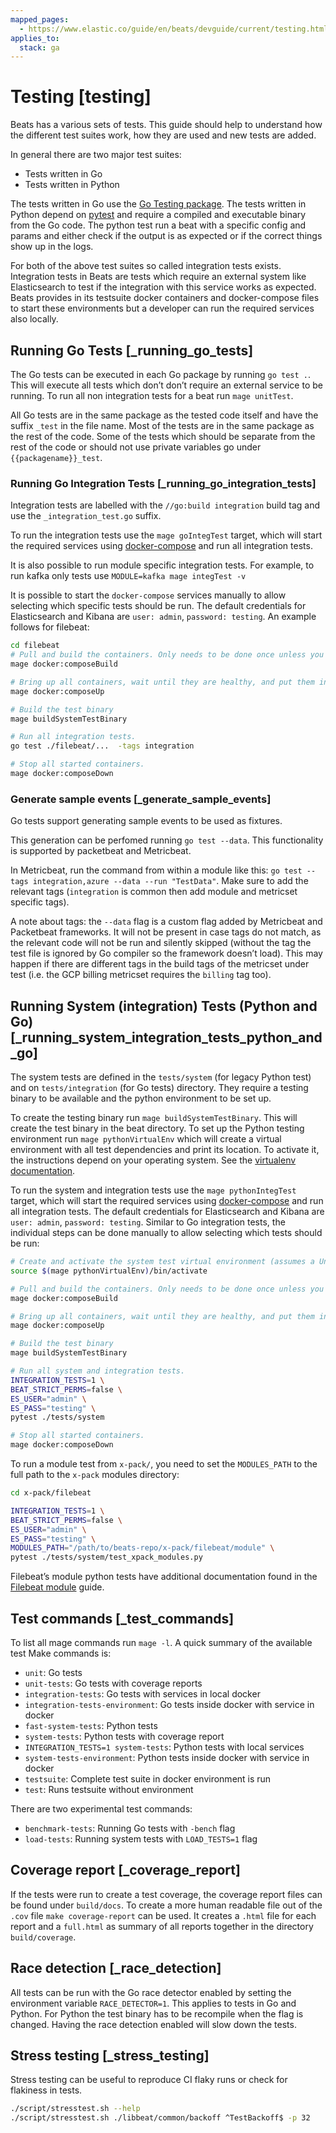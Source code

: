 ```yaml
---
mapped_pages:
  - https://www.elastic.co/guide/en/beats/devguide/current/testing.html
applies_to:
  stack: ga
---
```


# Testing [testing]

Beats has a various sets of tests. This guide should help to understand how the different test suites work, how they are used and new tests are added.

In general there are two major test suites:

* Tests written in Go
* Tests written in Python

The tests written in Go use the [Go Testing package](https://golang.org/pkg/testing/). The tests written in Python depend on [pytest](https://docs.pytest.org/en/latest/) and require a compiled and executable binary from the Go code. The python test run a beat with a specific config and params and either check if the output is as expected or if the correct things show up in the logs.

For both of the above test suites so called integration tests exists. Integration tests in Beats are tests which require an external system like Elasticsearch to test if the integration with this service works as expected. Beats provides in its testsuite docker containers and docker-compose files to start these environments but a developer can run the required services also locally.

## Running Go Tests [_running_go_tests]

The Go tests can be executed in each Go package by running `go test .`. This will execute all tests which don’t don’t require an external service to be running. To run all non integration tests for a beat run `mage unitTest`.

All Go tests are in the same package as the tested code itself and have the suffix `_test` in the file name. Most of the tests are in the same package as the rest of the code. Some of the tests which should be separate from the rest of the code or should not use private variables go under `{{packagename}}_test`.

### Running Go Integration Tests [_running_go_integration_tests]

Integration tests are labelled with the `//go:build integration` build tag and use the `_integration_test.go` suffix.

To run the integration tests use the `mage goIntegTest` target, which will start the required services using [docker-compose](https://docs.docker.com/compose/) and run all integration tests.

It is also possible to run module specific integration tests. For example, to run kafka only tests use `MODULE=kafka mage integTest -v`

It is possible to start the `docker-compose` services manually to allow selecting which specific tests should be run. The default credentials for Elasticsearch and Kibana are `user: admin`, `password: testing`. An example follows for filebeat:

```bash
cd filebeat
# Pull and build the containers. Only needs to be done once unless you change the containers.
mage docker:composeBuild

# Bring up all containers, wait until they are healthy, and put them in the background.
mage docker:composeUp

# Build the test binary
mage buildSystemTestBinary

# Run all integration tests.
go test ./filebeat/...  -tags integration

# Stop all started containers.
mage docker:composeDown
```


### Generate sample events [_generate_sample_events]

Go tests support generating sample events to be used as fixtures.

This generation can be perfomed running `go test --data`. This functionality is supported by packetbeat and Metricbeat.

In Metricbeat, run the command from within a module like this: `go test --tags integration,azure --data --run "TestData"`. Make sure to add the relevant tags (`integration` is common then add module and metricset specific tags).

A note about tags: the `--data` flag is a custom flag added by Metricbeat and Packetbeat frameworks. It will not be present in case tags do not match, as the relevant code will not be run and silently skipped (without the tag the test file is ignored by Go compiler so the framework doesn’t load). This may happen if there are different tags in the build tags of the metricset under test (i.e. the GCP billing metricset requires the `billing` tag too).



## Running System (integration) Tests (Python and Go) [_running_system_integration_tests_python_and_go]

The system tests are defined in the `tests/system` (for legacy Python test) and on `tests/integration` (for Go tests) directory. They require a testing binary to be available and the python environment to be set up.

To create the testing binary run `mage buildSystemTestBinary`. This will create the test binary in the beat directory. To set up the Python testing environment run `mage pythonVirtualEnv` which will create a virtual environment with all test dependencies and print its location. To activate it, the instructions depend on your operating system. See the [virtualenv documentation](https://packaging.python.org/en/latest/guides/installing-using-pip-and-virtual-environments/#activating-a-virtual-environment).

To run the system and integration tests use the `mage pythonIntegTest` target, which will start the required services using [docker-compose](https://docs.docker.com/compose/) and run all integration tests. The default credentials for Elasticsearch and Kibana are `user: admin`, `password: testing`. Similar to Go integration tests, the individual steps can be done manually to allow selecting which tests should be run:

```bash
# Create and activate the system test virtual environment (assumes a Unix system).
source $(mage pythonVirtualEnv)/bin/activate

# Pull and build the containers. Only needs to be done once unless you change the containers.
mage docker:composeBuild

# Bring up all containers, wait until they are healthy, and put them in the background.
mage docker:composeUp

# Build the test binary
mage buildSystemTestBinary

# Run all system and integration tests.
INTEGRATION_TESTS=1 \
BEAT_STRICT_PERMS=false \
ES_USER="admin" \
ES_PASS="testing" \
pytest ./tests/system

# Stop all started containers.
mage docker:composeDown
```

To run a module test from `x-pack/`, you need to set the `MODULES_PATH` to the full
path to the `x-pack` modules directory:

```bash
cd x-pack/filebeat

INTEGRATION_TESTS=1 \
BEAT_STRICT_PERMS=false \
ES_USER="admin" \
ES_PASS="testing" \
MODULES_PATH="/path/to/beats-repo/x-pack/filebeat/module" \
pytest ./tests/system/test_xpack_modules.py
```

Filebeat’s module python tests have additional documentation found in the [Filebeat module](/extend/filebeat-modules-devguide.md) guide.


## Test commands [_test_commands]

To list all mage commands run `mage -l`. A quick summary of the available test Make commands is:

* `unit`: Go tests
* `unit-tests`: Go tests with coverage reports
* `integration-tests`: Go tests with services in local docker
* `integration-tests-environment`: Go tests inside docker with service in docker
* `fast-system-tests`: Python tests
* `system-tests`: Python tests with coverage report
* `INTEGRATION_TESTS=1 system-tests`: Python tests with local services
* `system-tests-environment`: Python tests inside docker with service in docker
* `testsuite`: Complete test suite in docker environment is run
* `test`: Runs testsuite without environment

There are two experimental test commands:

* `benchmark-tests`: Running Go tests with `-bench` flag
* `load-tests`: Running system tests with `LOAD_TESTS=1` flag


## Coverage report [_coverage_report]

If the tests were run to create a test coverage, the coverage report files can be found under `build/docs`. To create a more human readable file out of the `.cov` file `make coverage-report` can be used. It creates a `.html` file for each report and a `full.html` as summary of all reports together in the directory `build/coverage`.


## Race detection [_race_detection]

All tests can be run with the Go race detector enabled by setting the environment variable `RACE_DETECTOR=1`. This applies to tests in Go and Python. For Python the test binary has to be recompile when the flag is changed. Having the race detection enabled will slow down the tests.

## Stress testing [_stress_testing]

Stress testing can be useful to reproduce CI flaky runs or check for flakiness in tests.

```bash
./script/stresstest.sh --help
./script/stresstest.sh ./libbeat/common/backoff ^TestBackoff$ -p 32
```
